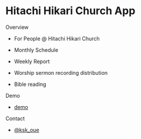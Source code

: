 Hitachi Hikari Church App
====

Overview

* For People @ Hitachi Hikari Church

* Monthly Schedule

* Weekly Report

* Worship sermon recording distribution

* Bible reading

Demo

* [demo](http://kosuek.github.io/message/)

Contact

* [@ksk_oue](https://twitter.com/ksk_oue) 
